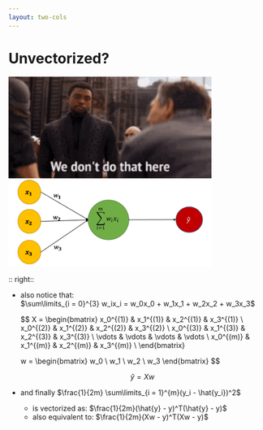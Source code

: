 ```yaml
---
layout: two-cols
---
```


<style>
  .neuron {
    width: 400px;
    height: 200px;
  }
</style>

# Unvectorized?

<img alt="dont" src="/images/dont.gif" style="width: 400px; height: 200px" />

<img class="neuron mt-4" alt="neuron" src="/images/single-neuron.png" style="height: 170px" />

:: right::

- also notice that:  
  $\sum\limits_{i = 0}^{3} w_ix_i = w_0x_0 + w_1x_1 + w_2x_2 + w_3x_3$
  
  $$
    X = \begin{bmatrix}
          x_0^{(1)} & x_1^{(1)} & x_2^{(1)} & x_3^{(1)} \\
          x_0^{(2)} & x_1^{(2)} & x_2^{(2)} & x_3^{(2)} \\
          x_0^{(3)} & x_1^{(3)} & x_2^{(3)} & x_3^{(3)} \\
          \vdots  & \vdots  & \vdots  & \vdots  \\
          x_0^{(m)} & x_1^{(m)} & x_2^{(m)} & x_3^{(m)} \\
        \end{bmatrix} 
      
    w = \begin{bmatrix}
          w_0 \\
          w_1 \\
          w_2 \\
          w_3
        \end{bmatrix}
  $$

  $$
    \hat{y} = Xw
  $$

- and finally $\frac{1}{2m} \sum\limits_{i = 1}^{m}(y_i - \hat{y_i})^2$
  + is vectorized as: $\frac{1}{2m}(\hat{y} - y)^T(\hat{y} - y)$
  + also equivalent to: $\frac{1}{2m}(Xw - y)^T(Xw - y)$
